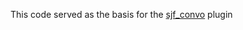 This code served as the basis for the [sjf_convo](https://simohnf.github.io/plug-ins/sjf_convo/) plugin
